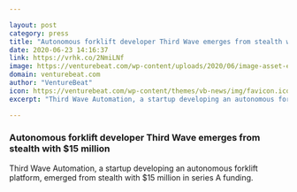 ```yaml
---

layout: post
category: press
title: "Autonomous forklift developer Third Wave emerges from stealth with $15 million"
date: 2020-06-23 14:16:37
link: https://vrhk.co/2NmiLNf
image: https://venturebeat.com/wp-content/uploads/2020/06/image-asset-e1592598698712.jpeg?w=1200&strip=all
domain: venturebeat.com
author: "VentureBeat"
icon: https://venturebeat.com/wp-content/themes/vb-news/img/favicon.ico
excerpt: "Third Wave Automation, a startup developing an autonomous forklift platform, emerged from stealth with $15 million in series A funding."

---
```


### Autonomous forklift developer Third Wave emerges from stealth with $15 million

Third Wave Automation, a startup developing an autonomous forklift platform, emerged from stealth with $15 million in series A funding.